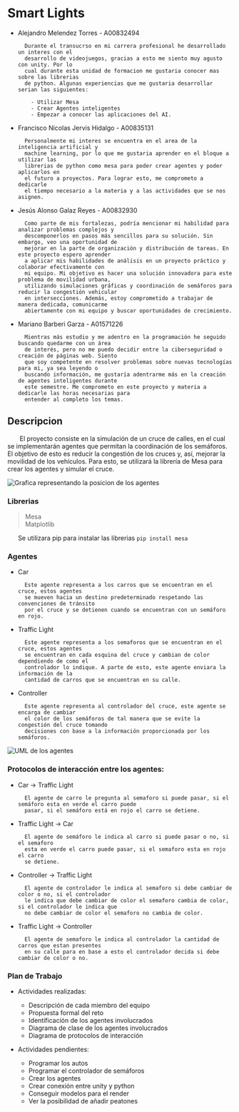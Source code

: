 # Smart Lights
- Alejandro Melendez Torres - A00832494
  
        Durante el transucrso en mi carrera profesional he desarrollado un interes con el
        desarrollo de videojuegos, gracias a esto me siento muy agusto con unity. Por lo
        cual durante esta unidad de formacion me gustaria conocer mas sobre las librerias
        de python. Algunas experiencias que me gustaria desarrollar serian las siguientes:

          - Utilizar Mesa
          - Crear Agentes inteligentes
          - Empezar a conocer las aplicaciones del AI.
  
- Francisco Nicolas Jervis Hidalgo - A00835131
  
        Personalmente mi interes se encuentra en el area de la inteligencia artificial y
        machine learning, por lo que me gustaria aprender en el bloque a utilizar las
        librerias de python como mesa para poder crear agentes y poder aplicarlos en
        el futuro a proyectos. Para lograr esto, me comprometo a dedicarle
        el tiempo necesario a la materia y a las actividades que se nos asignen.

- Jesús Alonso Galaz Reyes - A00832930
        
        Como parte de mis fortalezas, podría mencionar mi habilidad para analizar problemas complejos y
        descomponerlos en pasos más sencillos para su solución. Sin embargo, veo una oportunidad de
        mejorar en la parte de organización y distribución de tareas. En este proyecto espero aprender
        a aplicar mis habilidades de análisis en un proyecto práctico y  colaborar efectivamente con
        mi equipo. Mi objetivo es hacer una solución innovadora para este problema de movilidad urbana,
        utilizando simulaciones gráficas y coordinación de semáforos para reducir la congestión vehicular
        en intersecciones. Además, estoy comprometido a trabajar de manera dedicada, comunicarme
        abiertamente con mi equipo y buscar oportunidades de crecimiento.

- Mariano Barberi Garza - A01571226
  
        Mientras más estudio y me adentro en la programación he seguido buscando quedarme con un área
        de interés, pero no me puedo decidir entre la ciberseguridad o creación de páginas web. Siento
        que soy competente en resolver problemas sobre nuevas tecnologías para mi, ya sea leyendo o
        buscando información, me gustaría adentrarme más en la creación de agentes inteligentes durante
        este semestre. Me comprometo en este proyecto y materia a dedicarle las horas necesarias para
        entender al completo los temas.
 
## Descripcion
&nbsp;&nbsp;&nbsp;&nbsp;&nbsp;&nbsp; El proyecto consiste en la simulación de un cruce de calles, en el cual se implementarán agentes que permitan la coordinación de los semáforos. El objetivo de esto es reducir la congestión de los cruces y, así, mejorar la movilidad de los vehículos. Para esto, se utilizará la librería de Mesa para crear los agentes y simular el cruce.

<img alt="Grafica representando la posicion de los agentes" src = "https://i.imgur.com/XyjuOQk.png">

### Librerias
> Mesa\
> Matplotlib

&nbsp;&nbsp;&nbsp;&nbsp;&nbsp;&nbsp;Se utilizara pip para instalar las librerias  `pip install mesa`

### Agentes
- Car
    
        Este agente representa a los carros que se encuentran en el cruce, estos agentes
        se mueven hacia un destino predeterminado respetando las convenciones de tránsito
        por el cruce y se detienen cuando se encuentran con un semáforo en rojo.

- Traffic Light
  
        Este agente representa a los semaforos que se encuentran en el cruce, estos agentes
        se encuentran en cada esquina del cruce y cambian de color dependiendo de como el
        controlador lo indique. A parte de esto, este agente enviara la información de la
        cantidad de carros que se encuentran en su calle.

- Controller
  
        Este agente representa al controlador del cruce, este agente se encarga de cambiar
        el color de los semáforos de tal manera que se evite la congestión del cruce tomando
        decisiones con base a la información proporcionada por los semáforos.

<img alt="UML de los agentes" src="https://i.imgur.com/FquJCZw.jpg">

### Protocolos de interacción entre los agentes:

- Car -> Traffic Light
   
        El agente de carro le pregunta al semaforo si puede pasar, si el semáforo esta en verde el carro puede
        pasar, si el semáforo está en rojo el carro se detiene.

- Traffic Light -> Car
       
        El agente de semáforo le indica al carro si puede pasar o no, si el semaforo
        esta en verde el carro puede pasar, si el semaforo esta en rojo el carro
        se detiene.

- Controller -> Traffic Light
           
        El agente de controlador le indica al semaforo si debe cambiar de color o no, si el controlador
        le indica que debe cambiar de color el semaforo cambia de color, si el controlador le indica que
        no debe cambiar de color el semaforo no cambia de color.

- Traffic Light -> Controller
               
        El agente de semaforo le indica al controlador la cantidad de carros que estan presentes
        en su calle para en base a esto el controlador decida si debe cambiar de color o no.     

### Plan de Trabajo
- Actividades realizadas:
  - Descripción de cada miembro del equipo
  - Propuesta formal del reto
  - Identificación de los agentes involucrados
  - Diagrama de clase de los agentes involucrados
  - Diagrama de protocolos de interacción


- Actividades pendientes:
  - Programar los autos
  - Programar el controlador de semáforos
  - Crear los agentes
  - Crear conexión entre unity y python
  - Conseguir modelos para el render
  - Ver la posibilidad de añadir peatones
